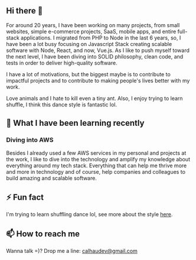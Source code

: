 ## Hi there 👋

For around 20 years, I have been working on many projects, from small websites, simple e-commerce projects, SaaS, mobile apps, and entire full-stack applications. I migrated from PHP to Node in the last 6 years, so, I have been a lot busy focusing on Javascript Stack creating scalable software with Node, React, and now, Vue.js. As I like to push myself toward the next level, I have been diving into SOLID philosophy, clean code, and tests in order to deliver high-quality software. 

I have a lot of motivations, but the biggest maybe is to contribute to impactful projects and to contribute to making people's lives better with my work.

Love animals and I hate to kill even a tiny ant. Also, I enjoy trying to learn shuffle, I think this dance style is fantastic lol.

## 🌱 What I have been learning recently

### Diving into AWS
Besides I already used a few AWS services in my personal and projects at the work, I like to dive into the technology and amplify my knowledge about everything around my tech stack. Everything that can help me thrive more and more in technology and of course, help companies and colleagues to build amazing and scalable software.

## ⚡ Fun fact
I'm trying to learn shuffling dance lol, see more about the style [here](https://edm.com/features/learn-shuffle-asap#:~:text=Shuffling%20originated%20in%20Melbourne%2C%20Australia,fans%20all%20over%20the%20world.).

## 📫 How to reach me
Wanna talk =)? Drop me a line: calhaudev@gmail.com

<!--
**rafaelcalhau/rafaelcalhau** is a ✨ _special_ ✨ repository because its `README.md` (this file) appears on your GitHub profile.

Here are some ideas to get you started:

- 🔭 I’m currently working on ...
- 🌱 I’m currently learning ...
- 👯 I’m looking to collaborate on ...
- 🤔 I’m looking for help with ...
- 💬 Ask me about ...
- 📫 How to reach me: ...
- 😄 Pronouns: ...
- ⚡ Fun fact: ...
-->
